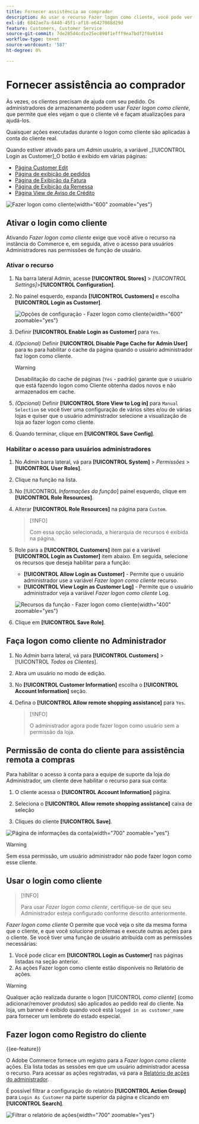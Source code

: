 ```yaml
---
title: Fornecer assistência ao comprador
description: Ao usar o recurso Fazer logon como cliente, você pode ver o que os clientes veem e fazer atualizações em seu nome.
exl-id: 6842ae7a-6440-45f1-af18-e6427088d29d
feature: Customers, Customer Service
source-git-commit: 7de285d4cd1e25ec890f1efff9ea7bdf2f0a9144
workflow-type: tm+mt
source-wordcount: '587'
ht-degree: 0%

---
```


# Fornecer assistência ao comprador

Às vezes, os clientes precisam de ajuda com seu pedido. Os administradores de armazenamento podem usar _Fazer logon como cliente_, que permite que eles vejam o que o cliente vê e façam atualizações para ajudá-los.

Quaisquer ações executadas durante o logon como cliente são aplicadas à conta do cliente real.

Quando estiver ativado para um _Admin_ usuário, a variável _[!UICONTROL Login as Customer]_O botão é exibido em várias páginas:

* [Página Customer Edit](../customers/update-account.md)
* [Página de exibição de pedidos](../stores-purchase/order-processing.md)
* [Página de Exibição da Fatura](../stores-purchase/invoices.md)
* [Página de Exibição da Remessa](../stores-purchase/shipments.md)
* [Página View de Aviso de Crédito](../stores-purchase/credit-memo-create.md)

![Fazer logon como cliente](assets/login-as-customer.png){width="600" zoomable="yes"}

## Ativar o login como cliente

Ativando _Fazer logon como cliente_ exige que você ative o recurso na instância do Commerce e, em seguida, ative o acesso para usuários Administradores nas permissões de função de usuário.

### Ativar o recurso

1. Na barra lateral Admin, acesse  **[!UICONTROL Stores]** > _[!UICONTROL Settings]_>**[!UICONTROL Configuration]**.

1. No painel esquerdo, expanda **[!UICONTROL Customers]** e escolha  **[!UICONTROL Login as Customer]**.

   ![Opções de configuração - Fazer logon como cliente](../configuration-reference/customers/assets/login-as-customer.png){width="600" zoomable="yes"}

1. Definir **[!UICONTROL Enable Login as Customer]** para `Yes`.

1. _(Opcional)_ Definir **[!UICONTROL Disable Page Cache for Admin User]** para `No` para habilitar o cache da página quando o usuário administrador faz logon como cliente.

   >[!WARNING]
   >
   > Desabilitação do cache de páginas (`Yes` - padrão) garante que o usuário que está fazendo logon como Cliente obtenha dados novos e não armazenados em cache.

1. _(Opcional)_ Definir **[!UICONTROL Store View to Log in]** para `Manual Selection` se você tiver uma configuração de vários sites e/ou de várias lojas e quiser que o usuário administrador selecione a visualização de loja ao fazer logon como cliente.

1. Quando terminar, clique em **[!UICONTROL Save Config]**.

### Habilitar o acesso para usuários administradores

1. No _Admin_ barra lateral, vá para **[!UICONTROL System]** > _Permissões_ > **[!UICONTROL User Roles]**.

1. Clique na função na lista.

1. No [!UICONTROL _Informações da função_] painel esquerdo, clique em **[!UICONTROL Role Resources]**.

1. Alterar **[!UICONTROL Role Resources]** na página para `Custom`.

   >[!INFO]
   >
   > Com essa opção selecionada, a hierarquia de recursos é exibida na página.

1. Role para a  **[!UICONTROL Customers]** item pai e a variável **[!UICONTROL Login as Customer]** item abaixo. Em seguida, selecione os recursos que deseja habilitar para a função:

   * **[!UICONTROL Allow Login as Customer]** - Permite que o usuário administrador use a variável _Fazer logon como cliente_ recurso.
   * **[!UICONTROL View Login as Customer Log]** - Permite que o usuário administrador veja a variável _Fazer logon como cliente_ Log.

   ![Recursos da função - Fazer logon como cliente](assets/customers-login-as-customer-role-resources.png){width="400" zoomable="yes"}

1. Clique em **[!UICONTROL Save Role]**.

## Faça logon como cliente no Administrador

1. No _Admin_ barra lateral, vá para **[!UICONTROL Customers]** > [!UICONTROL _Todos os Clientes_].

1. Abra um usuário no modo de edição.

1. No **[!UICONTROL Customer Information]** escolha o **[!UICONTROL Account Information]** seção.

1. Defina o **[!UICONTROL Allow remote shopping assistance]** para `Yes`.

   >[!INFO]
   >
   >O administrador agora pode fazer logon como usuário sem a permissão da loja.

## Permissão de conta do cliente para assistência remota a compras

Para habilitar o acesso à conta para a equipe de suporte da loja do Administrador, um cliente deve habilitar o recurso para sua conta:

1. O cliente acessa o **[!UICONTROL Account Information]** página.

1. Seleciona o **[!UICONTROL Allow remote shopping assistance]** caixa de seleção

1. Cliques do cliente **[!UICONTROL Save]**.

![Página de informações da conta](assets/permission.png){width="700" zoomable="yes"}

>[!WARNING]
>
>Sem essa permissão, um usuário administrador não pode fazer logon como esse cliente.

## Usar o login como cliente

>[!INFO]
>
>Para usar _Fazer logon como cliente_, certifique-se de que seu Administrador esteja configurado conforme descrito anteriormente.

_Fazer logon como cliente_ O permite que você veja o site da mesma forma que o cliente, e que você solucione problemas e execute outras ações para o cliente. Se você tiver uma função de usuário atribuída com as permissões necessárias:

1. Você pode clicar em **[!UICONTROL Login as Customer]** nas páginas listadas na seção anterior.
1. As ações Fazer logon como cliente estão disponíveis no Relatório de ações.

>[!WARNING]
>
>Qualquer ação realizada durante o logon [!UICONTROL _como cliente_] (como adicionar/remover produtos) são aplicados ao pedido real do cliente. Na loja, um banner é exibido quando você está `logged in as customer_name` para fornecer um lembrete do estado especial.

## Fazer logon como Registro do cliente

{{ee-feature}}

O Adobe Commerce fornece um registro para a _Fazer logon como cliente_ ações. Ela lista todas as sessões em que um usuário administrador acessa o recurso. Para acessar as ações registradas, vá para a [Relatório de ações do administrador](../systems/action-log-report.md).

É possível filtrar a configuração do relatório **[!UICONTROL Action Group]** para `Login As Customer` na parte superior da página e clicando em **[!UICONTROL Search]**.

![Filtrar o relatório de ações](assets/customers-login-as-customer-log-filter.png){width="700" zoomable="yes"}

